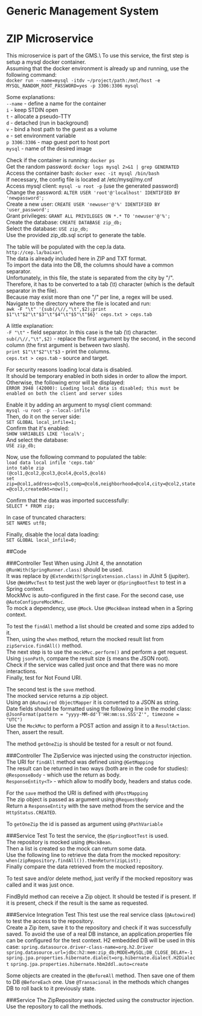# Generic Management System
# ZIP Microservice

This microservice is part of the GMS.\ 
To use this service, the first step is setup a mysql docker container.\
Assuming that the docker environment is already up and running, use the following command:\
`docker run --name=mysql -itdv ~/project/path:/mnt/host -e MYSQL_RANDOM_ROOT_PASSWORD=yes -p 3306:3306 mysql`

Some explanations:\
`--name` - define a name for the container\
`i` - keep STDIN open\
`t` - allocate a pseudo-TTY\
`d` - detached (run in background)\
`v` - bind a host path to the guest as a volume\
`e` - set environment variable\
`p 3306:3306` - map guest port to host port\
`mysql` - name of the desired image

Check if the container is running: `docker ps`\
Get the random password: `docker logs mysql 2>&1 | grep GENERATED`\
Access the container bash: `docker exec -it mysql /bin/bash`\
If necessary, the config file is located at /etc/mysql/my.cnf\
Access mysql client: `mysql -u root -p` (use the generated password)\
Change the password: `ALTER USER 'root'@'localhost' IDENTIFIED BY 'newpassword';`\
Create a new user: `CREATE USER 'newuser'@'%' IDENTIFIED BY 'user_password';`\
Grant privileges: `GRANT ALL PRIVILEGES ON *.* TO 'newuser'@'%';`\
Create the database: `CREATE DATABASE zip_db;`\
Select the database: `USE zip_db;`\
Use the provided zip_db.sql script to generate the table.

The table will be populated with the cep.la data.\
`http://cep.la/baixar\`\
The data is already included here in ZIP and TXT format.\
To import the data into the DB, the columns should have a common separator.\
Unfortunately, in this file, the state is separated from the city by "/".\
Therefore, it has to be converted to a tab (\t) character (which is the default separator in the file).\
Because may exist more than one "/" per line, a regex will be used.\
Navigate to the directory where the file is located and run:\
`awk -F "\t" '{sub(/\//,"\t",$2);print $1"\t"$2"\t"$3"\t"$4"\t"$5"\t"$6}' ceps.txt > ceps.tab`

A little explanation:\
`-F "\t"` - field separator. In this case is the tab (\t) character.\
`sub(/\//,"\t",$2)` - replace the first argument by the second, in the second column (the first argument is between two slash).\
`print $1"\t"$2"\t"$3` - print the columns.\
`ceps.txt > ceps.tab` - source and target.

For security reasons loading local data is disabled.\
It should be temporary enabled in both sides in order to allow the import.\
Otherwise, the following error will be displayed:\
`ERROR 3948 (42000): Loading local data is disabled; this must be enabled on both the client and server sides`

Enable it by adding an argument to mysql client command:\
`mysql -u root -p --local-infile`\
Then, do it on the server side:\
`SET GLOBAL local_infile=1;`\
Confirm that it's enabled:\
`SHOW VARIABLES LIKE 'local%';`\
And select the database:\
`USE zip_db;`

Now, use the following command to populated the table:\
`load data local infile 'ceps.tab'`\
`into table zip`\
`(@col1,@col2,@col3,@col4,@col5,@col6)`\
`set zip=@col1,address=@col5,comp=@col6,neighborhood=@col4,city=@col2,state=@col3,createdAt=now();`

Confirm that the data was imported successfully:\
`SELECT * FROM zip;`

In case of truncated characters:\
`SET NAMES utf8;`

Finally, disable the local data loading:\
`SET GLOBAL local_infile=0;`

##Code

###Controller Test
When using JUnit 4, the annotation `@RunWith(SpringRunner.class)` should be used.\
It was replace by `@ExtendWith(SpringExtension.class)` in JUnit 5 (jupiter).\
Use `@WebMvcTest` to test just the web layer or `@SpringBootTest` to test in a Spring context.\
MockMvc is auto-configured in the first case. For the second case, use `@AutoConfigureMockMvc`.\
To mock a dependency, use `@Mock`. Use `@MockBean` instead when in a Spring context.

To test the `findAll` method a list should be created and some zips added to it.\
Then, using the `when` method, return the mocked result list from `zipService.findAll()` method.\
The next step is to use the `mockMvc.perform()` and perform a get request.\
Using `jsonPath`, compare the result size (`$` means the JSON root).\
Check if the service was called just once and that there was no more interactions.\
Finally, test for Not Found URI.

The second test is the `save` method.\
The mocked service returns a zip object.\
Using an `@Autowired ObjectMapper` it is converted to a JSON as string.\
Date fields should be formatted using the following line in the model class:\
`@JsonFormat(pattern = "yyyy-MM-dd'T'HH:mm:ss.SSS'Z'", timezone = "UTC")`\
Use the `MockMvc` to perform a POST action and assign it to a `ResultAction`.\
Then, assert the result.

The method `getOneZip` is should be tested for a result or not found.

###Controller
The ZipService was injected using the constructor injection.\
The URI for `findAll` method was defined using `@GetMapping`\
The result can be returned in two ways (both are in the code for studies):\
`@ResponseBody` - which use the return as body.\
`ResponseEntity<T>` - which allow to modify body, headers and status code.

For the `save` method the URI is defined with `@PostMapping`\
The zip object is passed as argument using `@RequestBody`\
Return a `ResponseEntity` with the save method from the service and the `HttpStatus.CREATED`.

To `getOneZip` the id is passed as argument using `@PathVariable`

###Service Test
To test the service, the `@SpringBootTest` is used.\
The repository is mocked using `@MockBean`.\
Then a list is created so the mock can return some data.\
Use the following line to retrieve the data from the mocked repository:\
`when(zipRepository.findAll()).thenReturn(zipList);`\
Finally compare the data retrieved from the mocked repository.

To test save and/or delete method, just verify if the mocked repository was called and it was just once.

FindById method can receive a Zip object. It should be tested if is present.
If it is present, check if the result is the same as requested.

###Service Integration Test
This test use the real service class (`@Autowired`) to test the access to the repository.\
Create a Zip item, save it to the repository and check if it was successfully saved.
To avoid the use of a real DB instance, an application.properties file can be configured for the test context.
H2 embedded DB will be used in this case:
`spring.datasource.driver-class-name=org.h2.Driver`
`spring.datasource.url=jdbc:h2:mem:zip_db;MODE=MySQL;DB_CLOSE_DELAY=-1`
`spring.jpa.properties.hibernate.dialect=org.hibernate.dialect.H2Dialect`
`spring.jpa.properties.hibernate.hbm2ddl.auto=create`

Some objects are created in the `@BeforeAll` method.
Then save one of them to DB `@BeforeEach` one. 
Use `@Transacional` in the methods which changes DB to roll back to it previously state.

###Service
The ZipRepository was injected using the constructor injection.\
Use the repository to call the  methods.